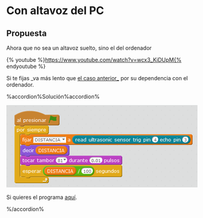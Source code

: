 
# Con altavoz del PC

## Propuesta

Ahora que no sea un altavoz suelto, sino el del ordenador

{% youtube %}https://www.youtube.com/watch?v=wcx3_KiDUpM{% endyoutube %}

Si te fijas _va más lento que [el caso anterior_](/con_el_altavoz_arduino.md) por su dependencia con el ordenador.

%accordion%Solución%accordion%

<img src="img/parking-tambor.png" width="500" height="215" />

Si quieres el programa [aquí](http://aularagon.catedu.es/materialesaularagon2013/arduino/M3/ULTRASONIDOS-1.sb2).


%/accordion%